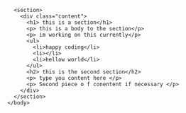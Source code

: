 <DOCTYPE html>
  <html>
    <head>
      <meta charset="utf-s">
      <meta name="viewport" content="width=device-width, initial-scale=1">
    </head>
    <body>
      
      <section>
        <div class="content">
          <h1> this is a section</h1>
          <p> this is a body to the section</p>
          <p> im working on this currently</p>
          <ul>
            <li>happy coding</li>
            <li></li>
            <li>hellow world</li>
          </ul>
          <h2> this is the second section</h2>
          <p> type you content here </p>
          <p> Second piece o f conentent if necessary </p>
        </div>
      </section>
    </body>
  </html>
